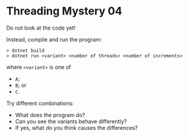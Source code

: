 # Threading Mystery 04 #

Do not look at the code yet!

Instead, compile and run the program:

```
> dotnet build
> dotnet run <variant> <number of threads> <number of increments>
```

where `<variant>` is one of

- `A`;
- `B`; or
- `C`.

Try different combinations:

- What does the program do?
- Can you see the variants behave differently?
- If yes, what do you think causes the differences?
